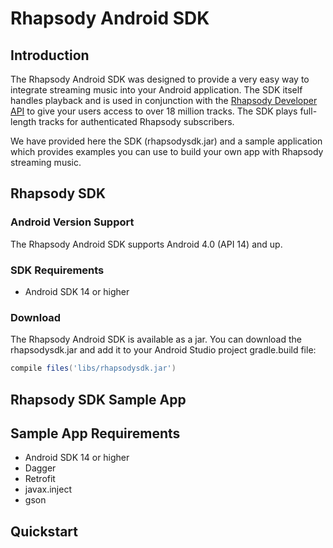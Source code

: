# Rhapsody Android SDK

## Introduction
The Rhapsody Android SDK was designed to provide a very easy way to integrate streaming music into your Android application. The SDK itself handles playback and is used in conjunction with the [Rhapsody Developer API](http://developer.rhapsody.com) to give your users access to over 18 million tracks. The SDK plays full-length tracks for authenticated Rhapsody subscribers.

We have provided here the SDK (rhapsodysdk.jar) and a sample application which provides examples you can use to build your own app with Rhapsody streaming music.


## Rhapsody SDK

### Android Version Support
The Rhapsody Android SDK supports Android 4.0 (API 14) and up.

### SDK Requirements
- Android SDK 14 or higher

### Download
The Rhapsody Android SDK is available as a jar. You can download the rhapsodysdk.jar and add it to your Android Studio project gradle.build file:

```groovy
compile files('libs/rhapsodysdk.jar')
```

## Rhapsody SDK Sample App

## Sample App Requirements
- Android SDK 14 or higher
- Dagger
- Retrofit
- javax.inject
- gson


## Quickstart









